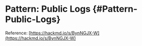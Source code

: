 # Pattern: Public Logs {#Pattern-Public-Logs}

Reference: [https://hackmd.io/s/BynNGJX-W](https://hackmd.io/s/BynNGJX-W)

